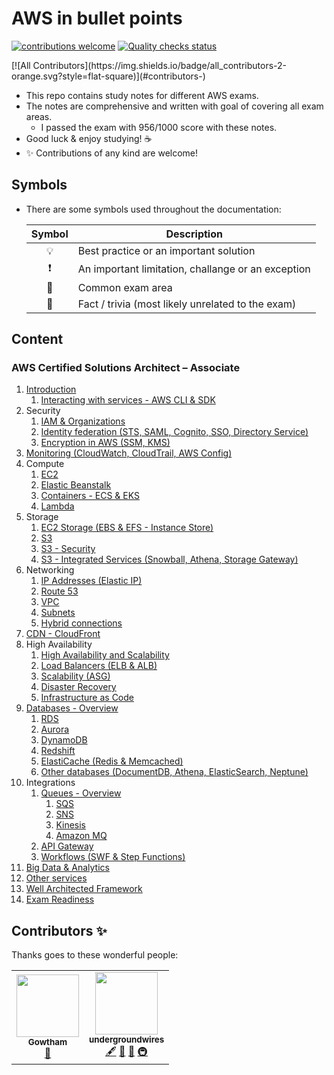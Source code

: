 # AWS in bullet points

[![contributions welcome](https://img.shields.io/badge/contributions-welcome-brightgreen.svg?style=flat)](https://github.com/undergroundwires/SafeOrbit/issues)
[![Quality checks status](https://github.com/undergroundwires/AWS-in-bullet-points/workflows/Quality%20checks/badge.svg)](https://github.com/undergroundwires/privacy.sexy/actions)
<!-- ALL-CONTRIBUTORS-BADGE:START - Do not remove or modify this section -->[![All Contributors](https://img.shields.io/badge/all_contributors-2-orange.svg?style=flat-square)](#contributors-)<!-- ALL-CONTRIBUTORS-BADGE:END -->

- This repo contains study notes for different AWS exams.
- The notes are comprehensive and written with goal of covering all exam areas.
  - I passed the exam with 956/1000 score with these notes.
- Good luck & enjoy studying! ☕
- ✨ Contributions of any kind are welcome!

## Symbols

- There are some symbols used throughout the documentation:

    | Symbol | Description |
    |:------:|-------------|
    | 💡 | Best practice or an important solution |
    | ❗ | An important limitation, challange or an exception |
    | 📝 | Common exam area |
    | 🤗 | Fact / trivia (most likely unrelated to the exam) |

## Content

### AWS Certified Solutions Architect – Associate

1. [Introduction](./saa/1.%20Introduction.md)
    1. [Interacting with services - AWS CLI & SDK](./saa/1.1.%20Interacting%20with%20services%20-%20AWS%20CLI%20&%20SDK.md)
2. Security
    1. [IAM & Organizations](./saa/2.1.%20Security%20-%20IAM%20&%20Organizations.md)
    2. [Identity federation (STS, SAML, Cognito, SSO, Directory Service)](./saa/2.2.%20Security%20-%20Identity%20federation%20(STS,%20SAML,%20Cognito,%20SSO,%20Directory%20Service).md)
    3. [Encryption in AWS (SSM, KMS)](./saa/2.3.%20Security%20-%20Encryption%20in%20AWS%20(SSM,%20KMS).md)
3. [Monitoring (CloudWatch, CloudTrail, AWS Config)](./saa/3.%20Monitoring%20-%20CloudWatch,%20CloudTrail,%20AWS%20Config.md)
4. Compute
    1. [EC2](./saa/4.1.%20Compute%20-%20EC2.md)
    2. [Elastic Beanstalk](./saa/4.2.%20Compute%20-%20Elastic%20Beanstalk.md)
    3. [Containers - ECS & EKS](./saa/4.3.%20Compute%20-%20Containers%20-%20ECS%20&%20EKS.md)
    4. [Lambda](./saa/4.4.%20Compute%20-%20Lambda.md)
5. Storage
    1. [EC2 Storage (EBS & EFS - Instance Store)](./saa/5.1.%20Storage%20-%20EC2%20Storage%20(EBS%20&%20EFS%20&%20Instance%20Store).md)
    2. [S3](./saa/5.2.%20Storage%20-%20S3.md)
    3. [S3 - Security](./saa/5.3.%20Storage%20-%20S3%20-%20Security.md)
    4. [S3 - Integrated Services (Snowball, Athena, Storage Gateway)](./saa/5.4.%20Storage%20-%20S3%20Integrated%20Services%20(Snowball,%20Athena,%20Storage%20Gateway).md)
6. Networking
    1. [IP Addresses (Elastic IP)](./saa/6.1%20Networking%20-%20IP%20Addresses%20(Elastic%20IP).md)
    2. [Route 53](./saa/6.2.%20Networking%20-%20Route%2053.md)
    3. [VPC](./saa/6.3.%20Networking%20-%20VPC.md)
    4. [Subnets](./saa/6.4.%20Networking%20-%20VPC%20-%20Subnets.md)
    5. [Hybrid connections](./saa/6.5.%20Networking%20-%20Hybrid%20connections.md)
7. [CDN - CloudFront](./saa/7.%20CDN%20-%20CloudFront.md)
8. High Availability
    1. [High Availability and Scalability](./saa/8.1.%20High%20Availability%20-%20High%20Availability%20and%20Scalability.md)
    2. [Load Balancers (ELB & ALB)](./saa/8.2.%20High%20Availability%20-%20Load%20Balancers%20(ELB%20&%20ALB).md)
    3. [Scalability (ASG)](./saa/8.3.%20High%20Availability%20-%20Scalability%20(ASG).md)
    4. [Disaster Recovery](./saa/8.4.%20High%20Availability%20-%20Disaster%20Recovery.md)
    5. [Infrastructure as Code](./saa/8.5.%20High%20Availability%20-%20Infrastructure%20as%20Code.md)
9. [Databases - Overview](./saa/9.%20Databases%20-%20Overview.md)
    1. [RDS](./saa/9.1.%20Databases%20-%20RDS.md)
    2. [Aurora](./saa/9.2.%20Databases%20-%20Aurora.md)
    3. [DynamoDB](./saa/9.3.%20Databases%20-%20DynamoDB.md)
    4. [Redshift](./saa/9.4.%20Databases%20-%20Redshift.md)
    5. [ElastiCache (Redis & Memcached)](./saa/9.5.%20Databases%20-%20ElastiCache%20(Redis%20&%20Memcached).md)
    6. [Other databases (DocumentDB, Athena, ElasticSearch, Neptune)](./saa/9.6.%20Databases%20-%20Other%20databases%20(DocumentDB,%20Athena,%20ElasticSearch,%20Neptune).md)
10. Integrations
    1. [Queues - Overview](./saa/10.1.%20Integrations%20-%20Queues%20-%20Overview.md)
       1. [SQS](./saa/10.1.1.%20Integrations%20-%20Queues%20-%20SQS.md)
       2. [SNS](./saa/10.1.2.%20Integrations%20-%20Queues%20-%20SNS.md)
       3. [Kinesis](./saa/10.1.3.%20Integrations%20-%20Queues%20-%20Kinesis.md)
       4. [Amazon MQ](./saa/10.1.4.%20Integrations%20-%20Queues%20-%20Amazon%20MQ.md)
    2. [API Gateway](./saa/10.2.%20Integrations%20-%20API%20Gateway.md)
    3. [Workflows (SWF & Step Functions)](./saa/10.3.%20Integrations%20-%20Workflows%20-%20SWF%20&%20Step%20Functions.md)
11. [Big Data & Analytics](./saa/11.%20Big%20Data%20&%20Data%20Analytics.md)
12. [Other services](./saa/12.%20Other%20services.md)
13. [Well Architected Framework](./saa/13.%20Well%20Architected%20Framework.md)
14. [Exam Readiness](./saa/14.%20Exam%20Readiness.md)

## Contributors ✨

Thanks goes to these wonderful people:

<!-- ALL-CONTRIBUTORS-LIST:START - Do not remove or modify this section -->
<!-- prettier-ignore-start -->
<!-- markdownlint-disable -->
<table>
  <tr>
    <td align="center"><a href="https://github.com/Gowtham-Github"><img src="https://avatars2.githubusercontent.com/u/56188220?v=4" width="100px;" alt=""/><br /><sub><b>Gowtham</b></sub></a><br /><a href="https://github.com/undergroundwires/AWS-in-bullet-points/commits?author=Gowtham-Github" title="Documentation">📖</a></td>
    <td align="center"><a href="https://erkinekici.com"><img src="https://avatars0.githubusercontent.com/u/15555035?v=4" width="100px;" alt=""/><br /><sub><b>undergroundwires</b></sub></a><br /><a href="#content-undergroundwires" title="Content">🖋</a> <a href="https://github.com/undergroundwires/AWS-in-bullet-points/pulls?q=is%3Apr+reviewed-by%3Aundergroundwires" title="Reviewed Pull Requests">👀</a> <a href="#maintenance-undergroundwires" title="Maintenance">🚧</a> <a href="#infra-undergroundwires" title="Infrastructure (Hosting, Build-Tools, etc)">🚇</a></td>
  </tr>
</table>

<!-- markdownlint-enable -->
<!-- prettier-ignore-end -->
<!-- ALL-CONTRIBUTORS-LIST:END -->
